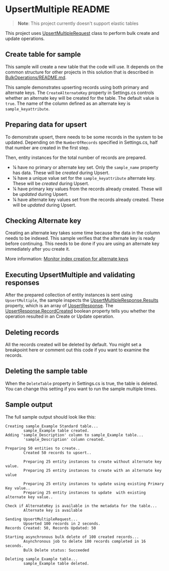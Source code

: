 ﻿# UpsertMultiple README

> **Note**:
> This project currently doesn't support elastic tables

This project uses [UpsertMultipleRequest](https://learn.microsoft.com/dotnet/api/microsoft.xrm.sdk.messages.upsertmultiplerequest) 
class to perform bulk create and update operations.

## Create table for sample

This sample will create a new table that the code will use. It depends on the common structure for other projects in this solution that is described in [BulkOperations/README.md](../README.md).

This sample demonstrates upserting records using both primary and alternate keys. The `CreateAlternateKey` property in Settings.cs controls whether an alternate key will be created for the table. The default value is `true`. The name of the column defined as an alternate key is `sample_keyattribute`.

## Preparing data for upsert

To demonstrate upsert, there needs to be some records in the system to be updated. Depending on the `NumberOfRecords` specified in Settings.cs, half that number are created in the first step.

Then, entity instances for the total number of records are prepared.

- &frac14; have no primary or alternate key set. Only the `sample_name` property has data. These will be *created* during Upsert.
- &frac14; have a unique value set for the `sample_keyattribute` alternate key. These will be *created* during Upsert.
- &frac14; have primary key values from the records already created. These will be *updated* during Upsert.
- &frac14; have alternate key values set from the records already created. These will be *updated* during Upsert.

## Checking Alternate key

Creating an alternate key takes some time because the data in the column needs to be indexed. This sample verifies that the alternate key is ready before continuing. This needs to be done if you are using an alternate key immediately after you create it.

More information: [Monitor index creation for alternate keys](https://learn.microsoft.com/power-apps/developer/data-platform/define-alternate-keys-entity#monitor-index-creation-for-alternate-keys)

## Executing UpsertMultiple and validating responses

After the prepared collection of entity instances is sent using `UpsertMultiple`, the sample inspects the 
[UpsertMultipleResponse.Results](https://learn.microsoft.com/dotnet/api/microsoft.xrm.sdk.messages.upsertmultipleresponse.results?view=dataverse-sdk-latest) property, which is an array of [UpsertResponse](https://learn.microsoft.com/dotnet/api/microsoft.xrm.sdk.messages.upsertresponse?view=dataverse-sdk-latest). The [UpsertResponse.RecordCreated](https://learn.microsoft.com/dotnet/api/microsoft.xrm.sdk.messages.upsertresponse.recordcreated?view=dataverse-sdk-latest) boolean property tells you whether the operation resulted in an Create or Update operation.

## Deleting records

All the records created will be deleted by default. You might set a breakpoint here or comment out this code if you want to examine the records.

## Deleting the sample table

When the `DeleteTable` property in Settings.cs is true, the table is deleted. You can change this setting if you want to run the sample multiple times.

## Sample output

The full sample output should look like this:

```
Creating sample_Example Standard table...
        sample_Example table created.
Adding 'sample_Description' column to sample_Example table...
        'sample_Description' column created.

Preparing 50 entities to create..
        Created 50 records to upsert..

        Preparing 25 entity instances to create without alternate key value.
        Preparing 25 entity instances to create with an alternate key value

        Preparing 25 entity instances to update using existing Primary Key value..
        Preparing 25 entity instances to update  with existing alternate key value..

Check if AlternateKey is available in the metadata for the table...
        Alternate key is available

Sending UpsertMultipleRequest...
        Upserted 100 records in 2 seconds.
Records Created: 50, Records Updated: 50

Starting asynchronous bulk delete of 100 created records...
        Asynchronous job to delete 100 records completed in 16 seconds.
        Bulk Delete status: Succeeded

Deleting sample_Example table...
        sample_Example table deleted.
```